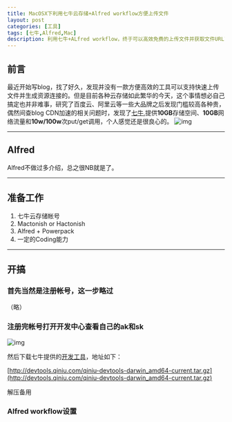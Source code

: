 ```yaml
---
title: MacOSX下利用七牛云存储+Alfred workflow方便上传文件
layout: post
categories: [工具]
tags: [七牛,Alfred,Mac]
description: 利用七牛+ALfred workflow，终于可以高效免费的上传文件并获取文件URL了。
---
```



## 前言

最近开始写blog，找了好久，发现并没有一款方便高效的工具可以支持快速上传文件并生成资源连接的。但是目前各种云存储如此繁华的今天，这个事情想必自己搞定也并非难事，研究了百度云、阿里云等一些大品牌之后发现门槛较高各种贵，偶然间查blog CDN加速的相关问题时，发现了[七牛](https://portal.qiniu.com),提供**10GB**存储空间、**10GB**网络流量和**10w/100w**次put/get调用，个人感觉还是很良心的。
![img](http://7u2r8q.com1.z0.glb.clouddn.com/QQ20160301-0@2x.png)

----

## Alfred

Alfred不做过多介绍，总之很NB就是了。

-----

## 准备工作

1. 七牛云存储帐号
2. Mactonish or Hactonish
3. Alfred + Powerpack
4. 一定的Coding能力

----

## 开搞

### 首先当然是注册帐号，这一步略过

（略）

### 注册完帐号打开开发中心查看自己的ak和sk

![img](http://7u2r8q.com1.z0.glb.clouddn.com/QQ20160301-1@2x.png)

然后下载七牛提供的[开发工具](http://developer.qiniu.com/docs/v6/tools/qrsctl.html)，地址如下：  

[http://devtools.qiniu.com/qiniu-devtools-darwin_amd64-current.tar.gz](http://devtools.qiniu.com/qiniu-devtools-darwin_amd64-current.tar.gz)  

解压备用  


### Alfred workflow设置

